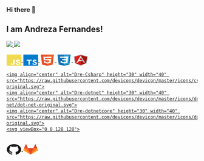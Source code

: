 ### Hi there 👋
## I am Andreza Fernandes! 


<!--
**andreza-fernandes/andreza-fernandes** is a ✨ _special_ ✨ repository because its `README.md` (this file) appears on your GitHub profile.

Here are some ideas to get you started:

- 🔭 I’m currently working on ...
- 🌱 I’m currently learning ...
- 👯 I’m looking to collaborate on ...
- 🤔 I’m looking for help with ...
- 💬 Ask me about ...
- 📫 How to reach me: ...
- 😄 Pronouns: ...
- ⚡ Fun fact: ...
<img align="right" alt="Rafa-yoda" src="https://cdn.discordapp.com/attachments/795358919417397249/825430589581688872/hi.gif">
<img align="right" alt="Dre-gif" src="https://media.giphy.com/media/ysKkq10JlAZwY/giphy.gif?cid=ecf05e47ato33y2fz88chu13aa336a2eggg8uoiwo7mdd3es&rid=giphy.gif&ct=g">
    <img align="center" alt="Dre-React" height="30" width="40" src="https://raw.githubusercontent.com/devicons/devicon/master/icons/react/react-original.svg">
<img align="center" alt="Dre-Python" height="30" width="40" src="https://raw.githubusercontent.com/devicons/devicon/master/icons/python/python-original.svg">
-->


 <div>
  <a href="https://github.com/andreza-fernandes">
  <img height="180em" src="https://github-readme-stats.vercel.app/api?username=andreza-fernandes&show_icons=true&theme=tokyonight&include_all_commits=true&count_private=true"/>
  <img height="180em" src="https://github-readme-stats.vercel.app/api/top-langs/?username=andreza-fernandes&layout=compact&langs_count=7&theme=tokyonight"/>
</div>
  
  <div style="display: inline_block"><br>
    <img align="center" alt="Dre-Js" height="30" width="40" src="https://raw.githubusercontent.com/devicons/devicon/master/icons/javascript/javascript-plain.svg">
    <img align="center" alt="Dre-Ts" height="30" width="40" src="https://raw.githubusercontent.com/devicons/devicon/master/icons/typescript/typescript-plain.svg">
    <img align="center" alt="Dre-HTML" height="30" width="40" src="https://raw.githubusercontent.com/devicons/devicon/master/icons/html5/html5-original.svg">
    <img align="center" alt="Dre-CSS" height="30" width="40" src="https://raw.githubusercontent.com/devicons/devicon/master/icons/css3/css3-original.svg">
    <img align="center" alt="Dre-angularjs" height="30" width="40" src="https://raw.githubusercontent.com/devicons/devicon/master/icons/angularjs/angularjs-original.svg">
    
    <img align="center" alt="Dre-Csharp" height="30" width="40" src="https://raw.githubusercontent.com/devicons/devicon/master/icons/csharp/csharp-original.svg">
    <img align="center" alt="Dre-dotnet" height="30" width="40" src="https://raw.githubusercontent.com/devicons/devicon/master/icons/dot-net/dot-net-original.svg">
    <img align="center" alt="Dre-dotnetcore" height="30" width="40" src="https://raw.githubusercontent.com/devicons/devicon/master/icons/dotnetcore/dotnetcore-original.svg">
    <svg viewBox="0 0 128 128">
<g fill="#623697"><path d="M61.195 0h4.953c12.918.535 25.688 4.89 36.043 12.676 9.809 7.289 17.473 17.437 21.727 28.906 2.441 6.387 3.664 13.18 4.082 19.992v4.211c-.414 11.293-3.664 22.52-9.73 32.082-6.801 10.895-16.922 19.73-28.727 24.828A64.399 64.399 0 0165.082 128h-2.144c-11.735-.191-23.41-3.66-33.297-9.992-11.196-7.113-20.114-17.785-25.028-30.117C1.891 81.19.441 74.02 0 66.812v-4.957c.504-14.39 5.953-28.609 15.41-39.496C23.168 13.31 33.5 6.48 44.887 2.937 50.172 1.27 55.676.41 61.195 0M25.191 37.523c-.03 12.153-.011 24.305-.011 36.454 1.43.011 2.86.011 4.293.011-.075-10.433.101-20.863-.106-31.293.48.907.918 1.84 1.465 2.707C37.035 54.91 43.105 64.5 49.309 74c1.738-.023 3.476-.023 5.214.004-.003-12.16-.007-24.32.004-36.48a308.076 308.076 0 00-4.25-.012c.075 10.32-.136 20.64.125 30.949-6.507-10.352-13.101-20.645-19.695-30.945a370.85 370.85 0 00-5.516.007m38.844-.011c-.129 12.16-.004 24.32-.047 36.476 6.469-.015 12.938.024 19.41-.02a83.36 83.36 0 01.024-3.952c-5.012-.016-10.027.007-15.043-.02-.074-4.21-.004-8.426-.04-12.637 4.395-.078 8.79.012 13.18-.047-.011-1.277-.011-2.554-.019-3.832-4.387.141-8.773-.054-13.164.012.012-4.023.02-8.05.02-12.078 4.699 0 9.398-.02 14.093.012-.008-1.301 0-2.606.016-3.906-6.145-.016-12.29-.008-18.43-.008m22.602.054c.004 1.266.004 2.528.008 3.79 3.488-.04 6.972.109 10.46.035-.023 10.863.004 21.718-.011 32.574 1.46.043 2.93.035 4.39-.09-.12-5.992.118-11.988-.156-17.977.067-2.699-.07-5.394.117-8.09.106-2.14-.277-4.277-.035-6.417 3.516.047 7.035.015 10.55.015a59.774 59.774 0 01.075-3.832c-8.469-.105-16.937-.094-25.398-.008M13.55 69.094c-1.977.91-2.106 4.023-.149 5.027 1.72 1.18 4.305-.371 4.227-2.41.133-2.004-2.29-3.688-4.078-2.617m29.23 15.289c-4.277 3.469-4.226 11.195.5 14.25 2.668 1.695 6.102 1.344 8.922.215.012-.621.027-1.239.05-1.86-2.671 1.395-6.41 1.68-8.675-.61-2.965-3.237-2.297-9.269 1.613-11.476 2.211-1.164 4.907-.824 7.086.239-.007-.66-.004-1.32 0-1.98-3.097-1.099-6.922-1.04-9.496 1.222m17.207 2.71c-1.89.22-3.758 1.22-4.633 2.966-1.253 2.496-1.109 5.867.864 7.96 2.035 2.297 5.945 2.32 8.18.297 2.425-2.308 2.699-6.468.757-9.164-1.148-1.629-3.273-2.183-5.168-2.058m17.887 2.722c-1.66 2.883-1.332 7.25 1.598 9.211 2.183 1.22 4.933.832 7.074-.308-.004-.617.004-1.235.031-1.848-1.687 1.07-3.937 1.856-5.812.777-1.309-.722-1.704-2.257-1.914-3.625 2.875-.039 5.746-.082 8.625-.074-.075-1.828-.118-3.894-1.45-5.308-2.199-2.43-6.644-1.657-8.152 1.175m-8.414-2.336v12.008c.652 0 1.312 0 1.973.004.023-2.195-.04-4.394.023-6.594.016-1.27.527-2.558 1.484-3.414.801-.605 1.883-.27 2.801-.246-.012-.636-.02-1.27-.023-1.902-1.793-.398-3.336.652-4.242 2.117-.02-.633-.04-1.266-.051-1.894-.656-.024-1.313-.051-1.965-.079zm0 0"></path><path d="M58.758 89.223c1.652-.805 4.023-.41 4.945 1.3 1.05 1.887 1.027 4.383-.137 6.211-1.52 2.286-5.527 1.786-6.523-.742-1.008-2.258-.617-5.484 1.715-6.77zm0 0M79.04 92.414c.046-1.574 1.144-3.137 2.726-3.48.976-.164 2.097.007 2.773.793.672.714.813 1.714.98 2.64-2.16.012-4.32-.031-6.48.047zm0 0"></path></g>
</svg>
    
    
    
    
 </div>
  
  <div>
    <br>
     <img align="center" alt="Dre-Csharp" height="30" width="40" src="https://raw.githubusercontent.com/devicons/devicon/master/icons/github/github-original.svg">
    <img align="center" alt="Dre-Csharp" height="30" width="40" src="https://raw.githubusercontent.com/devicons/devicon/master/icons/gitlab/gitlab-original.svg">
  </div>
  

  
  ##
  
